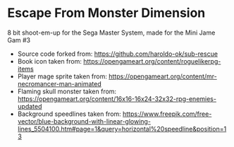 # Escape From Monster Dimension

8 bit shoot-em-up for the Sega Master System, made for the Mini Jame Gam #3

* Source code forked from: https://github.com/haroldo-ok/sub-rescue
* Book icon taken from: https://opengameart.org/content/roguelikerpg-items
* Player mage sprite taken from: https://opengameart.org/content/mr-necromancer-man-animated
* Flaming skull monster taken from: https://opengameart.org/content/16x16-16x24-32x32-rpg-enemies-updated
* Background speedlines taken from: https://www.freepik.com/free-vector/blue-background-with-linear-glowing-lines_5504100.htm#page=1&query=horizontal%20speedline&position=13